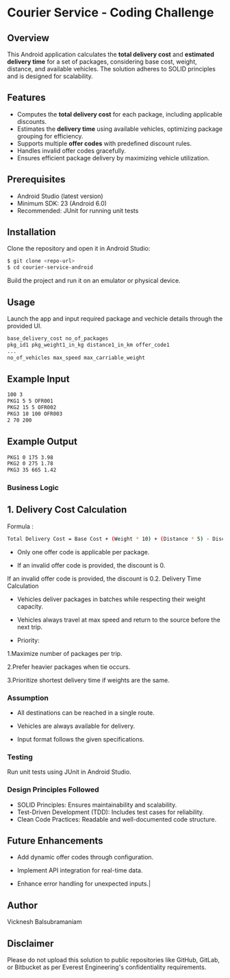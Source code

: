 # Courier Service - Coding Challenge

## Overview
This Android application calculates the **total delivery cost** and **estimated delivery time** for a set of packages, considering base cost, weight, distance, and available vehicles. The solution adheres to SOLID principles and is designed for scalability.

## Features
- Computes the **total delivery cost** for each package, including applicable discounts.
- Estimates the **delivery time** using available vehicles, optimizing package grouping for efficiency.
- Supports multiple **offer codes** with predefined discount rules.
- Handles invalid offer codes gracefully.
- Ensures efficient package delivery by maximizing vehicle utilization.

## Prerequisites
- Android Studio (latest version)
- Minimum SDK: 23 (Android 6.0)
- Recommended: JUnit for running unit tests

## Installation
Clone the repository and open it in Android Studio:
```bash
$ git clone <repo-url>
$ cd courier-service-android
```

Build the project and run it on an emulator or physical device. 

## Usage 
Launch the app and input required package and vechicle details through the provided UI. 

```bash
base_delivery_cost no_of_packages
pkg_id1 pkg_weight1_in_kg distance1_in_km offer_code1
...
no_of_vehicles max_speed max_carriable_weight
```

## Example Input
```bash
100 3
PKG1 5 5 OFR001
PKG2 15 5 OFR002
PKG3 10 100 OFR003
2 70 200
```

## Example Output
```bash
PKG1 0 175 3.98
PKG2 0 275 1.78
PKG3 35 665 1.42
```

### Business Logic 
## 1. Delivery Cost Calculation

Formula : 
```bash
Total Delivery Cost = Base Cost + (Weight * 10) + (Distance * 5) - Discount
```

- Only one offer code is applicable per package.

- If an invalid offer code is provided, the discount is 0.

If an invalid offer code is provided, the discount is 0.2. Delivery Time Calculation

- Vehicles deliver packages in batches while respecting their weight capacity.

- Vehicles always travel at max speed and return to the source before the next trip.

- Priority:

1.Maximize number of packages per trip.

2.Prefer heavier packages when tie occurs.

3.Prioritize shortest delivery time if weights are the same.


### Assumption 
- All destinations can be reached in a single route.
  
- Vehicles are always available for delivery.

- Input format follows the given specifications.

### Testing
Run unit tests using JUnit in Android Studio.

### Design Principles Followed
- SOLID Principles: Ensures maintainability and scalability.
- Test-Driven Development (TDD): Includes test cases for reliability.
- Clean Code Practices: Readable and well-documented code structure.


## Future Enhancements

- Add dynamic offer codes through configuration.

- Implement API integration for real-time data.

- Enhance error handling for unexpected inputs.|

## Author 
Vicknesh Balsubramaniam 

## Disclaimer 
Please do not upload this solution to public repositories like GitHub, GitLab, or Bitbucket as per Everest Engineering's confidentiality requirements.

